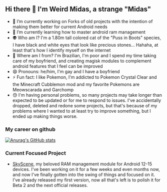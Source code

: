 ## Hi there 👋 I'm Weird Midas, a strange "Midas"

- 🔭 I’m currently working on Forks of old projects with the intention of making them better for current Android needs
- 🌱 I’m currently learning how to master android ram management
- 👽 Who am I? I'm a 1.80m tall colored cat of the "Puss in Boots" species, I have black and white eyes that look like precious stones... Hahaha, at least that's how I identify myself on the internet
- 👣 Where am I from? I'm Brazilian, I'm poor and I spend my time taking care of my boyfriend, and creating magisk modules to complement android features that I feel can be improved
- 😄 Pronouns: he/him, I'm gay and I have a boyfriend
- ⚡ Fun fact: I like Pokemon, I'm addicted to Pokemon Crystal Clear and the Minecraft Cubblemon mod and my favorite Pokemons are Meowscarada and Garchomp
- 😓 I'm having personal problems, so many projects may take longer than expected to be updated or for me to respond to issues. I've accidentally dropped, deleted and redone some projects, but that's because of my problems where I wanted to at least try to improve something, but I ended up making things worse.
### My career on github
[![Anurag's GitHub stats](https://github-readme-stats.vercel.app/api?username=weirdmidas)](https://github.com/anuraghazra/github-readme-stats)

### Current Focused Project
- [SkyScene](https://github.com/WeirdMidas/SkyScene-Addon), my beloved RAM management module for Android 12-15 devices. I've been working on it for a few weeks and even months now, and now I've finally gotten into the swing of things and focused on it. I've already released my first version, now all that's left is to polish it for Beta 2 and the next official releases.
